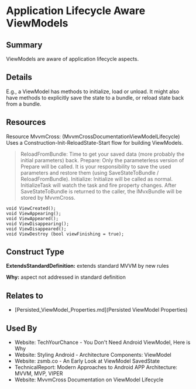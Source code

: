 # Application Lifecycle Aware ViewModels

## Summary
ViewModels are aware of application lifecycle aspects.

## Details
E.g., a ViewModel has methods to initialize, load or unload. It might also have methods to explicitly save the state to a bundle, or reload state back from a bundle.

## Resources
Resource MvvmCross: (MvvmCrossDocumentationViewModelLifecycle)
Uses a Construction-Init-ReloadState-Start flow for building ViewModels.
> ReloadFromBundle: Time to get your saved data (more probably the initial parameters) back.
> Prepare: Only the parameterless version of Prepare will be called. It is your responsibility to save the used parameters and restore them (using SaveStateToBundle / ReloadFromBundle).
> Initialize: Initialize will be called as normal. InitializeTask will watch the task and fire property changes.
> After SaveStateToBundle is returned to the caller, the IMvxBundle will be stored by MvvmCross.
```
void ViewCreated();
void ViewAppearing();
void ViewAppeared();
void ViewDisappearing();
void ViewDisappeared();
void ViewDestroy (bool viewFinishing = true);
```


## Construct Type

**ExtendsStandardDefinition:** extends standard MVVM by new rules

**Why:** aspect not addressed in standard definition



## Relates to

* [Persisted_ViewModel_Properties.md](Persisted ViewModel Properties)

## Used By
* Website: TechYourChance - You Don't Need Android ViewModel, Here is Why
* Website: Styling Android - Architecture Components: ViewModel
* Website: zsmb.co - An Early Look at ViewModel SavedState
* TechnicalReport: Modern Approaches to Android APP Architecture: MVVM, MVP, VIPER
* Website: MvvmCross Documentation on ViewModel Lifecycle


